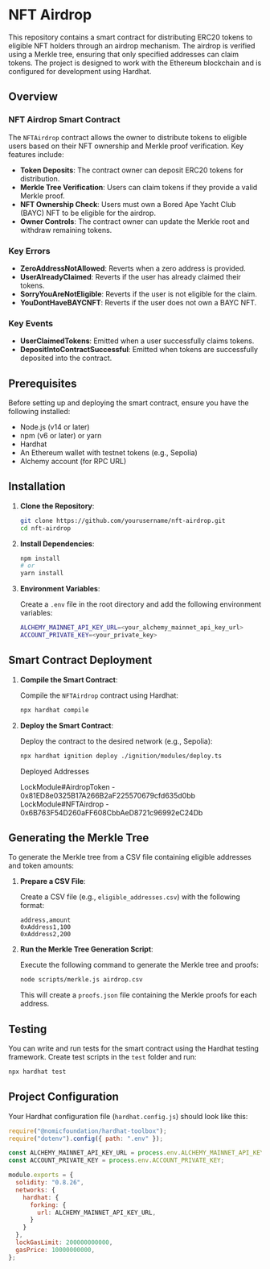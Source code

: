 # NFT Airdrop

This repository contains a smart contract for distributing ERC20 tokens to eligible NFT holders through an airdrop mechanism. The airdrop is verified using a Merkle tree, ensuring that only specified addresses can claim tokens. The project is designed to work with the Ethereum blockchain and is configured for development using Hardhat.

## Overview

### NFT Airdrop Smart Contract

The `NFTAirdrop` contract allows the owner to distribute tokens to eligible users based on their NFT ownership and Merkle proof verification. Key features include:

- **Token Deposits**: The contract owner can deposit ERC20 tokens for distribution.
- **Merkle Tree Verification**: Users can claim tokens if they provide a valid Merkle proof.
- **NFT Ownership Check**: Users must own a Bored Ape Yacht Club (BAYC) NFT to be eligible for the airdrop.
- **Owner Controls**: The contract owner can update the Merkle root and withdraw remaining tokens.

### Key Errors

- **ZeroAddressNotAllowed**: Reverts when a zero address is provided.
- **UserAlreadyClaimed**: Reverts if the user has already claimed their tokens.
- **SorryYouAreNotEligible**: Reverts if the user is not eligible for the claim.
- **YouDontHaveBAYCNFT**: Reverts if the user does not own a BAYC NFT.

### Key Events

- **UserClaimedTokens**: Emitted when a user successfully claims tokens.
- **DepositIntoContractSuccessful**: Emitted when tokens are successfully deposited into the contract.

## Prerequisites

Before setting up and deploying the smart contract, ensure you have the following installed:

- Node.js (v14 or later)
- npm (v6 or later) or yarn
- Hardhat
- An Ethereum wallet with testnet tokens (e.g., Sepolia)
- Alchemy account (for RPC URL)

## Installation

1. **Clone the Repository**:

   ```bash
   git clone https://github.com/yourusername/nft-airdrop.git
   cd nft-airdrop
   ```

2. **Install Dependencies**:

   ```bash
   npm install
   # or
   yarn install
   ```

3. **Environment Variables**:

   Create a `.env` file in the root directory and add the following environment variables:

   ```bash
   ALCHEMY_MAINNET_API_KEY_URL=<your_alchemy_mainnet_api_key_url>
   ACCOUNT_PRIVATE_KEY=<your_private_key>
   ```

## Smart Contract Deployment

1. **Compile the Smart Contract**:

   Compile the `NFTAirdrop` contract using Hardhat:

   ```bash
   npx hardhat compile
   ```

2. **Deploy the Smart Contract**:

   Deploy the contract to the desired network (e.g., Sepolia):

   ```bash
   npx hardhat ignition deploy ./ignition/modules/deploy.ts 
   ```

   Deployed Addresses

    LockModule#AirdropToken - 0x81ED8e0325B17A266B2aF225570679cfd635d0bb
    LockModule#NFTAirdrop - 0x6B763F54D260aFF608CbbAeD8721c96992eC24Db

## Generating the Merkle Tree

To generate the Merkle tree from a CSV file containing eligible addresses and token amounts:

1. **Prepare a CSV File**:

   Create a CSV file (e.g., `eligible_addresses.csv`) with the following format:

   ```csv
   address,amount
   0xAddress1,100
   0xAddress2,200
   ```

2. **Run the Merkle Tree Generation Script**:

   Execute the following command to generate the Merkle tree and proofs:

   ```bash
   node scripts/merkle.js airdrop.csv
   ```

   This will create a `proofs.json` file containing the Merkle proofs for each address.

## Testing

You can write and run tests for the smart contract using the Hardhat testing framework. Create test scripts in the `test` folder and run:

```bash
npx hardhat test
```

## Project Configuration

Your Hardhat configuration file (`hardhat.config.js`) should look like this:

```javascript
require("@nomicfoundation/hardhat-toolbox");
require("dotenv").config({ path: ".env" });

const ALCHEMY_MAINNET_API_KEY_URL = process.env.ALCHEMY_MAINNET_API_KEY_URL;
const ACCOUNT_PRIVATE_KEY = process.env.ACCOUNT_PRIVATE_KEY;

module.exports = {
  solidity: "0.8.26",
  networks: {
    hardhat: {
      forking: {
        url: ALCHEMY_MAINNET_API_KEY_URL,
      }
    }
  },
  lockGasLimit: 200000000000,
  gasPrice: 10000000000,
};
```
